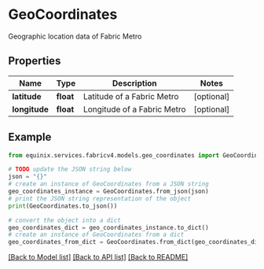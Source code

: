 # GeoCoordinates

Geographic location data of Fabric Metro

## Properties

Name | Type | Description | Notes
------------ | ------------- | ------------- | -------------
**latitude** | **float** | Latitude of a Fabric Metro | [optional] 
**longitude** | **float** | Longitude of a Fabric Metro | [optional] 

## Example

```python
from equinix.services.fabricv4.models.geo_coordinates import GeoCoordinates

# TODO update the JSON string below
json = "{}"
# create an instance of GeoCoordinates from a JSON string
geo_coordinates_instance = GeoCoordinates.from_json(json)
# print the JSON string representation of the object
print(GeoCoordinates.to_json())

# convert the object into a dict
geo_coordinates_dict = geo_coordinates_instance.to_dict()
# create an instance of GeoCoordinates from a dict
geo_coordinates_from_dict = GeoCoordinates.from_dict(geo_coordinates_dict)
```
[[Back to Model list]](../README.md#documentation-for-models) [[Back to API list]](../README.md#documentation-for-api-endpoints) [[Back to README]](../README.md)



